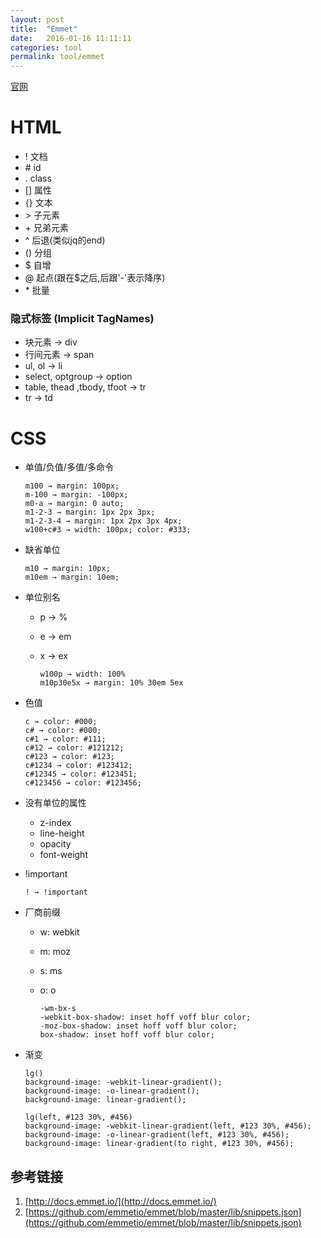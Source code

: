 ```yaml
---
layout: post
title:  "Emmet"
date:   2016-01-16 11:11:11
categories: tool
permalink: tool/emmet
---
```




[官网](http://emmet.io/)

# HTML

* \! 文档
* \# id
* \. class
* \[\] 属性
* \{\} 文本
* \> 子元素
* \+ 兄弟元素
* ^ 后退(类似jq的end)
* \(\) 分组
* $ 自增
* @ 起点(跟在$之后,后跟'-'表示降序)
* \* 批量

### 隐式标签 (Implicit TagNames)

* 块元素 → div
* 行间元素 → span
* ul, ol → li
* select, optgroup → option
* table, thead ,tbody, tfoot → tr
* tr → td

# CSS

* 单值/负值/多值/多命令

      m100 → margin: 100px;
      m-100 → margin: -100px;
      m0-a → margin: 0 auto;
      m1-2-3 → margin: 1px 2px 3px;
      m1-2-3-4 → margin: 1px 2px 3px 4px;
      w100+c#3 → width: 100px; color: #333;

* 缺省单位

      m10 → margin: 10px;
      m10em → margin: 10em;

* 单位别名

  * p → %
  * e → em
  * x → ex

        w100p → width: 100%
        m10p30e5x → margin: 10% 30em 5ex

* 色值

      c → color: #000;
      c# → color: #000;
      c#1 → color: #111;
      c#12 → color: #121212;
      c#123 → color: #123;
      c#1234 → color: #123412;
      c#12345 → color: #123451;
      c#123456 → color: #123456;

* 没有单位的属性

    * z-index
    * line-height
    * opacity
    * font-weight

* !important

      ! → !important

* 厂商前缀

  * w: webkit
  * m: moz
  * s: ms
  * o: o

        -wm-bx-s
        -webkit-box-shadow: inset hoff voff blur color;
        -moz-box-shadow: inset hoff voff blur color;
        box-shadow: inset hoff voff blur color;

* 渐变

      lg()
      background-image: -webkit-linear-gradient();
      background-image: -o-linear-gradient();
      background-image: linear-gradient();

      lg(left, #123 30%, #456)
      background-image: -webkit-linear-gradient(left, #123 30%, #456);
      background-image: -o-linear-gradient(left, #123 30%, #456);
      background-image: linear-gradient(to right, #123 30%, #456);



## 参考链接

1. [http://docs.emmet.io/](http://docs.emmet.io/)
2. [https://github.com/emmetio/emmet/blob/master/lib/snippets.json](https://github.com/emmetio/emmet/blob/master/lib/snippets.json)